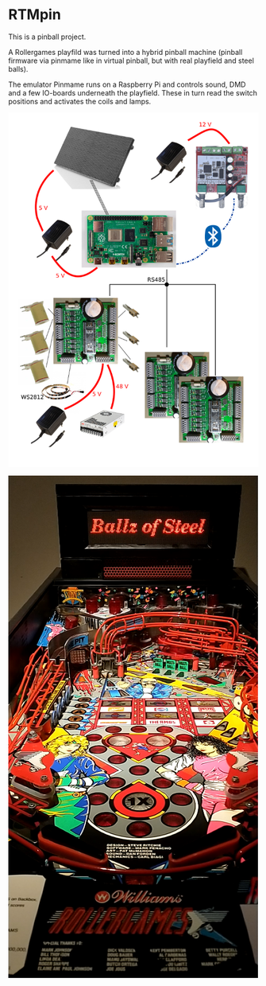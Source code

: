 # RTMpin
This is a pinball project.

A Rollergames playfild was turned into a hybrid pinball machine (pinball firmware via pinmame like in virtual pinball, but with real playfield and steel balls).

The emulator Pinmame runs on a Raspberry Pi and controls sound, DMD and a few IO-boards underneath the playfield. These in turn read the switch positions and activates the coils and lamps.

![overview](./Documentation/overview.png)

![Playfield and DMD](./Documentation/total_splash.png)
